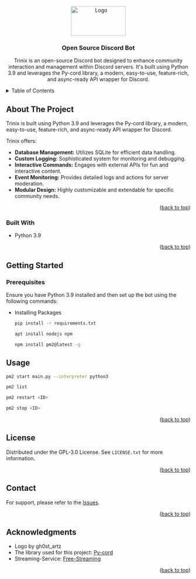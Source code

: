 
<a name="readme-top"></a>

<!-- PROJECT LOGO -->
<br />
<div align="center">
  <a href="https://github.com/osthread/Trinix/">
    <img src="og_trinix.png" alt="Logo" width="150" height="80">
  </a>

  <h3 align="center">Open Source Discord Bot</h3>

  <p align="center">
    Trinix is an open-source Discord bot designed to enhance community interaction and management within Discord servers. It's built using Python 3.9 and leverages the Py-cord library, a modern, easy-to-use, feature-rich, and async-ready API wrapper for Discord.
  </p>
</div>

<!-- TABLE OF CONTENTS -->
<details>
  <summary>Table of Contents</summary>
  <ol>
    <li>
      <a href="#about-the-project">About The Project</a>
      <ul>
        <li><a href="#usage">Usage</a></li>
        <li><a href="#contact">Contact</a></li>
        <li><a href="#built-with">Built With</a></li>
        <li><a href="#prerequisites">Prerequisites</a></li>
        <li><a href="#acknowledgments">Acknowledgments</a></li>
        <li><a href="#getting-started">Getting Started</a></li>
      </ul>
    </li>
  </ol>
</details>

<!-- ABOUT THE PROJECT -->
## About The Project

Trinix is built using Python 3.9 and leverages the Py-cord library, a modern, easy-to-use, feature-rich, and async-ready API wrapper for Discord. 

Trinix offers:
- **Database Management:** Utilizes SQLite for efficient data handling.
- **Custom Logging:** Sophisticated system for monitoring and debugging.
- **Interactive Commands:** Engages with external APIs for fun and interactive content.
- **Event Monitoring:** Provides detailed logs and actions for server moderation.
- **Modular Design:** Highly customizable and extendable for specific community needs.

<p align="right">(<a href="#readme-top">back to top</a>)</p>

### Built With

* Python 3.9

<p align="right">(<a href="#readme-top">back to top</a>)</p>

<!-- GETTING STARTED -->
## Getting Started

### Prerequisites
Ensure you have Python 3.9 installed and then set up the bot using the following commands:

* Installing Packages
  ```sh
  pip install -r requirements.txt
  ```

  ```sh
  apt install nodejs npm
  ```

  ```sh
  npm install pm2@latest -g
  ```

<!-- USAGE EXAMPLES -->
## Usage

```sh
pm2 start main.py --interpreter python3
```

```sh
pm2 list
```

```sh
pm2 restart <ID>
```

```sh
pm2 stop <ID>
```

<p align="right">(<a href="#readme-top">back to top</a>)</p>

<!-- LICENSE -->
## License

Distributed under the GPL-3.0 License. See `LICENSE.txt` for more information.

<p align="right">(<a href="#readme-top">back to top</a>)</p>

<!-- CONTACT -->
## Contact

For support, please refer to the [Issues](https://github.com/osthread/Trinix/issues).

<p align="right">(<a href="#readme-top">back to top</a>)</p>

<!-- ACKNOWLEDGMENTS -->
## Acknowledgments

* Logo by gh0st_artz
* The library used for this project: [Py-cord](https://github.com/Pycord-Development/pycord)
* Streaming-Service: [Free-Streaming](https://github.com/osthread/Free-Streaming)

<p align="right">(<a href="#readme-top">back to top</a>)</p>
